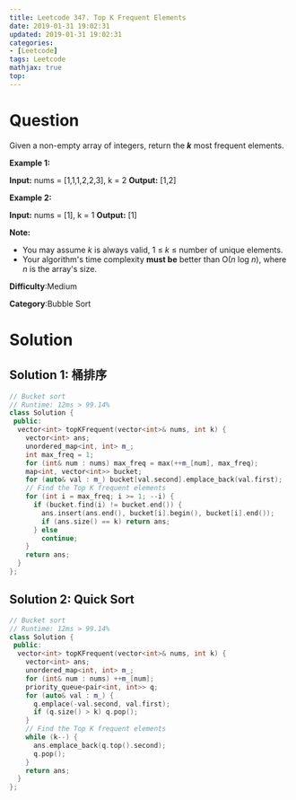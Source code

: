 ```yaml
---
title: Leetcode 347. Top K Frequent Elements
date: 2019-01-31 19:02:31
updated: 2019-01-31 19:02:31
categories: 
- [Leetcode]
tags: Leetcode
mathjax: true
top:
---
```


# Question

Given a non-empty array of integers, return the  **_k_**  most frequent elements.

**Example 1:**

**Input:** nums = [1,1,1,2,2,3], k = 2
**Output:** [1,2]

**Example 2:**

**Input:** nums = [1], k = 1
**Output:** [1]

**Note:**

-   You may assume  _k_  is always valid, 1 ≤  _k_  ≤ number of unique elements.
-   Your algorithm's time complexity  **must be**  better than O(_n_  log  _n_), where  _n_  is the array's size.

**Difficulty**:Medium

**Category**:Bubble Sort

<!-- more -->

# Solution

## Solution 1: 桶排序

```cpp
// Bucket sort
// Runtime: 12ms > 99.14%
class Solution {
 public:
  vector<int> topKFrequent(vector<int>& nums, int k) {
    vector<int> ans;
    unordered_map<int, int> m_;
    int max_freq = 1;
    for (int& num : nums) max_freq = max(++m_[num], max_freq);
    map<int, vector<int>> bucket;
    for (auto& val : m_) bucket[val.second].emplace_back(val.first);
    // Find the Top K frequent elements
    for (int i = max_freq; i >= 1; --i) {
      if (bucket.find(i) != bucket.end()) {
        ans.insert(ans.end(), bucket[i].begin(), bucket[i].end());
        if (ans.size() == k) return ans;
      } else
        continue;
    }
    return ans;
  }
};
```

## Solution 2: Quick Sort

```cpp
// Bucket sort
// Runtime: 12ms > 99.14%
class Solution {
 public:
  vector<int> topKFrequent(vector<int>& nums, int k) {
    vector<int> ans;
    unordered_map<int, int> m_;
    for (int& num : nums) ++m_[num];
    priority_queue<pair<int, int>> q;
    for (auto& val : m_) {
      q.emplace(-val.second, val.first);
      if (q.size() > k) q.pop();
    }
    // Find the Top K frequent elements
    while (k--) {
      ans.emplace_back(q.top().second);
      q.pop();
    }
    return ans;
  }
};
```
